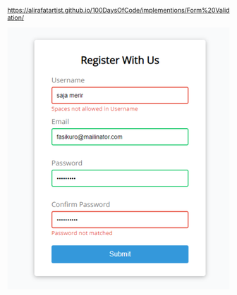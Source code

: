 https://alirafatartist.github.io/100DaysOfCode/implementions/Form%20Validation/ 


![alt text](image-1.png)